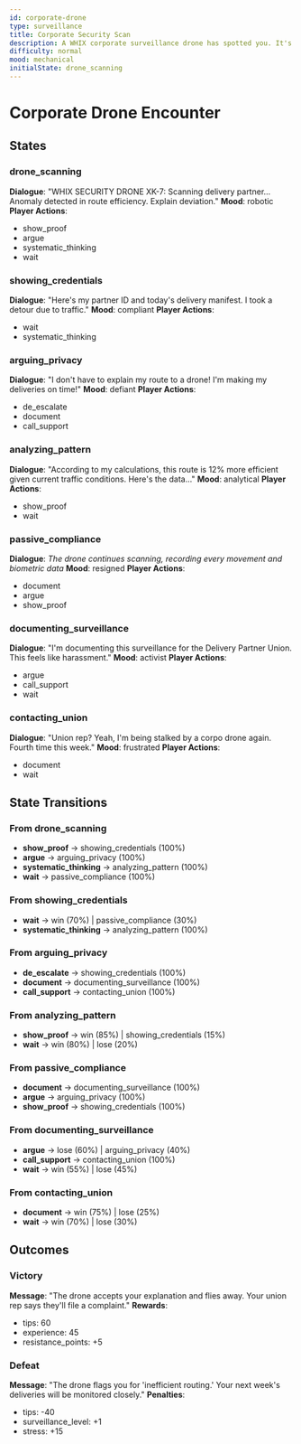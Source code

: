 ```yaml
---
id: corporate-drone
type: surveillance
title: Corporate Security Scan
description: A WHIX corporate surveillance drone has spotted you. It's scanning your delivery patterns...
difficulty: normal
mood: mechanical
initialState: drone_scanning
---
```


# Corporate Drone Encounter

## States

### drone_scanning
**Dialogue**: "WHIX SECURITY DRONE XK-7: Scanning delivery partner... Anomaly detected in route efficiency. Explain deviation."
**Mood**: robotic
**Player Actions**:
- show_proof
- argue
- systematic_thinking
- wait

### showing_credentials
**Dialogue**: "Here's my partner ID and today's delivery manifest. I took a detour due to traffic."
**Mood**: compliant
**Player Actions**:
- wait
- systematic_thinking

### arguing_privacy
**Dialogue**: "I don't have to explain my route to a drone! I'm making my deliveries on time!"
**Mood**: defiant
**Player Actions**:
- de_escalate
- document
- call_support

### analyzing_pattern
**Dialogue**: "According to my calculations, this route is 12% more efficient given current traffic conditions. Here's the data..."
**Mood**: analytical
**Player Actions**:
- show_proof
- wait

### passive_compliance
**Dialogue**: *The drone continues scanning, recording every movement and biometric data*
**Mood**: resigned
**Player Actions**:
- document
- argue
- show_proof

### documenting_surveillance
**Dialogue**: "I'm documenting this surveillance for the Delivery Partner Union. This feels like harassment."
**Mood**: activist
**Player Actions**:
- argue
- call_support
- wait

### contacting_union
**Dialogue**: "Union rep? Yeah, I'm being stalked by a corpo drone again. Fourth time this week."
**Mood**: frustrated
**Player Actions**:
- document
- wait

## State Transitions

### From drone_scanning
- **show_proof** → showing_credentials (100%)
- **argue** → arguing_privacy (100%)
- **systematic_thinking** → analyzing_pattern (100%)
- **wait** → passive_compliance (100%)

### From showing_credentials
- **wait** → win (70%) | passive_compliance (30%)
- **systematic_thinking** → analyzing_pattern (100%)

### From arguing_privacy
- **de_escalate** → showing_credentials (100%)
- **document** → documenting_surveillance (100%)
- **call_support** → contacting_union (100%)

### From analyzing_pattern
- **show_proof** → win (85%) | showing_credentials (15%)
- **wait** → win (80%) | lose (20%)

### From passive_compliance
- **document** → documenting_surveillance (100%)
- **argue** → arguing_privacy (100%)
- **show_proof** → showing_credentials (100%)

### From documenting_surveillance
- **argue** → lose (60%) | arguing_privacy (40%)
- **call_support** → contacting_union (100%)
- **wait** → win (55%) | lose (45%)

### From contacting_union
- **document** → win (75%) | lose (25%)
- **wait** → win (70%) | lose (30%)

## Outcomes

### Victory
**Message**: "The drone accepts your explanation and flies away. Your union rep says they'll file a complaint."
**Rewards**:
- tips: 60
- experience: 45
- resistance_points: +5

### Defeat
**Message**: "The drone flags you for 'inefficient routing.' Your next week's deliveries will be monitored closely."
**Penalties**:
- tips: -40
- surveillance_level: +1
- stress: +15